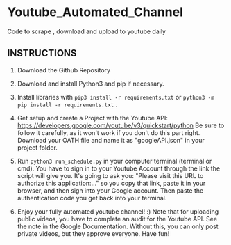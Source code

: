 # Youtube_Automated_Channel
Code to scrape , download and upload to youtube daily
## INSTRUCTIONS

   1. Download the Github Repository

   2. Download and install Python3 and pip if necessary.

   3. Install libraries with ```pip3 install -r requirements.txt``` or ```python3 -m pip install -r requirements.txt``` .

   4. Get setup and create a Project with the Youtube API: https://developers.google.com/youtube/v3/quickstart/python Be sure to follow it carefully, as it won't work if you don't do this part right. Download your OATH file and name it as "googleAPI.json" in your project folder.

   5. Run ```python3 run_schedule.py``` in your computer terminal (terminal or cmd). You have to sign in to your Youtube Account through the link the script will give you. It's going to ask you: "Please visit this URL to authorize this application:..." so you copy that link, paste it in your browser, and then sign into your Google account. Then paste the authentication code you get back into your terminal.
    
   6. Enjoy your fully automated youtube channel! :) Note that for uploading public videos, you have to complete an audit for the Youtube API. See the note in the Google Documentation. Without this, you can only post private videos, but they approve everyone. Have fun!
